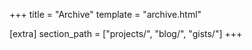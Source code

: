 +++
title = "Archive"
template = "archive.html"

[extra]
section_path = ["projects/", "blog/", "gists/"]
+++
